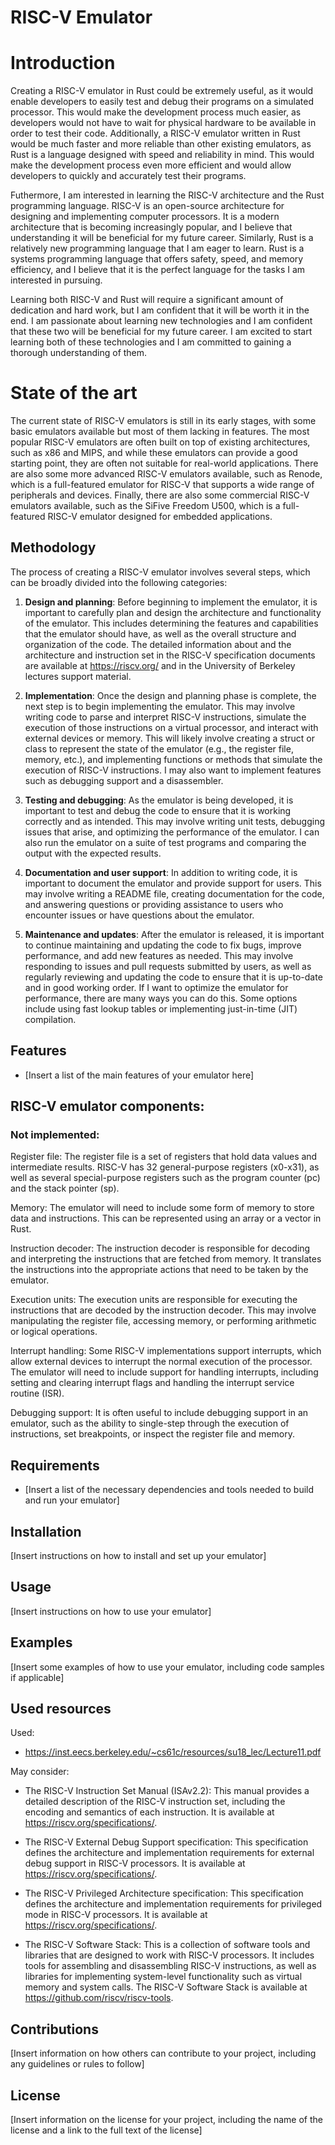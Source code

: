 # RISC-V Emulator

# Introduction

Creating a RISC-V emulator in Rust could be extremely useful, as it would enable developers to easily test and debug their programs on a simulated processor. This would make the development process much easier, as developers would not have to wait for physical hardware to be available in order to test their code. Additionally, a RISC-V emulator written in Rust would be much faster and more reliable than other existing emulators, as Rust is a language designed with speed and reliability in mind. This would make the development process even more efficient and would allow developers to quickly and accurately test their programs.

Futhermore, I am interested in learning the RISC-V architecture and the Rust programming language. RISC-V is an open-source architecture for designing and implementing computer processors. It is a modern architecture that is becoming increasingly popular, and I believe that understanding it will be beneficial for my future career. Similarly, Rust is a relatively new programming language that I am eager to learn. Rust is a systems programming language that offers safety, speed, and memory efficiency, and I believe that it is the perfect language for the tasks I am interested in pursuing.

Learning both RISC-V and Rust will require a significant amount of dedication and hard work, but I am confident that it will be worth it in the end. I am passionate about learning new technologies and I am confident that these two will be beneficial for my future career. I am excited to start learning both of these technologies and I am committed to gaining a thorough understanding of them.

# State of the art

The current state of RISC-V emulators is still in its early stages, with some basic emulators available but most of them lacking in features. The most popular RISC-V emulators are often built on top of existing architectures, such as x86 and MIPS, and while these emulators can provide a good starting point, they are often not suitable for real-world applications. There are also some more advanced RISC-V emulators available, such as Renode, which is a full-featured emulator for RISC-V that supports a wide range of peripherals and devices. Finally, there are also some commercial RISC-V emulators available, such as the SiFive Freedom U500, which is a full-featured RISC-V emulator designed for embedded applications.

## Methodology

The process of creating a RISC-V emulator involves several steps, which can be broadly divided into the following categories:

1. **Design and planning**: Before beginning to implement the emulator, it is important to carefully plan and design the architecture and functionality of the emulator. This includes determining the features and capabilities that the emulator should have, as well as the overall structure and organization of the code. The detailed information about and the architecture  and instruction set in the RISC-V specification documents are available at https://riscv.org/ and in the University of Berkeley lectures support material.

2. **Implementation**: Once the design and planning phase is complete, the next step is to begin implementing the emulator. This may involve writing code to parse and interpret RISC-V instructions, simulate the execution of those instructions on a virtual processor, and interact with external devices or memory. This will likely involve creating a struct or class to represent the state of the emulator (e.g., the register file, memory, etc.), and implementing functions or methods that simulate the execution of RISC-V instructions. I may also want to implement features such as debugging support and a disassembler.

3. **Testing and debugging**: As the emulator is being developed, it is important to test and debug the code to ensure that it is working correctly and as intended. This may involve writing unit tests, debugging issues that arise, and optimizing the performance of the emulator. I can also run the emulator on a suite of test programs and comparing the output with the expected results.

4. **Documentation and user support**: In addition to writing code, it is important to document the emulator and provide support for users. This may involve writing a README file, creating documentation for the code, and answering questions or providing assistance to users who encounter issues or have questions about the emulator.

5. **Maintenance and updates**: After the emulator is released, it is important to continue maintaining and updating the code to fix bugs, improve performance, and add new features as needed. This may involve responding to issues and pull requests submitted by users, as well as regularly reviewing and updating the code to ensure that it is up-to-date and in good working order. If I want to optimize the emulator for performance, there are many ways you can do this. Some options include using fast lookup tables or implementing just-in-time (JIT) compilation.

## Features

- [Insert a list of the main features of your emulator here]

## RISC-V emulator components:

### Not implemented:

Register file: The register file is a set of registers that hold data values and intermediate results. RISC-V has 32 general-purpose registers (x0-x31), as well as several special-purpose registers such as the program counter (pc) and the stack pointer (sp).

Memory: The emulator will need to include some form of memory to store data and instructions. This can be represented using an array or a vector in Rust.

Instruction decoder: The instruction decoder is responsible for decoding and interpreting the instructions that are fetched from memory. It translates the instructions into the appropriate actions that need to be taken by the emulator.

Execution units: The execution units are responsible for executing the instructions that are decoded by the instruction decoder. This may involve manipulating the register file, accessing memory, or performing arithmetic or logical operations.

Interrupt handling: Some RISC-V implementations support interrupts, which allow external devices to interrupt the normal execution of the processor. The emulator will need to include support for handling interrupts, including setting and clearing interrupt flags and handling the interrupt service routine (ISR).

Debugging support: It is often useful to include debugging support in an emulator, such as the ability to single-step through the execution of instructions, set breakpoints, or inspect the register file and memory.


## Requirements

- [Insert a list of the necessary dependencies and tools needed to build and run your emulator]

## Installation

[Insert instructions on how to install and set up your emulator]

## Usage

[Insert instructions on how to use your emulator]

## Examples

[Insert some examples of how to use your emulator, including code samples if applicable]

## Used resources

Used:
* https://inst.eecs.berkeley.edu/~cs61c/resources/su18_lec/Lecture11.pdf

May consider:

* The RISC-V Instruction Set Manual (ISAv2.2): This manual provides a detailed description of the RISC-V instruction set, including the encoding and semantics of each instruction. It is available at https://riscv.org/specifications/.

* The RISC-V External Debug Support specification: This specification defines the architecture and implementation requirements for external debug support in RISC-V processors. It is available at https://riscv.org/specifications/.

* The RISC-V Privileged Architecture specification: This specification defines the architecture and implementation requirements for privileged mode in RISC-V processors. It is available at https://riscv.org/specifications/.

* The RISC-V Software Stack: This is a collection of software tools and libraries that are designed to work with RISC-V processors. It includes tools for assembling and disassembling RISC-V instructions, as well as libraries for implementing system-level functionality such as virtual memory and system calls. The RISC-V Software Stack is available at https://github.com/riscv/riscv-tools.

## Contributions

[Insert information on how others can contribute to your project, including any guidelines or rules to follow]

## License

[Insert information on the license for your project, including the name of the license and a link to the full text of the license]
